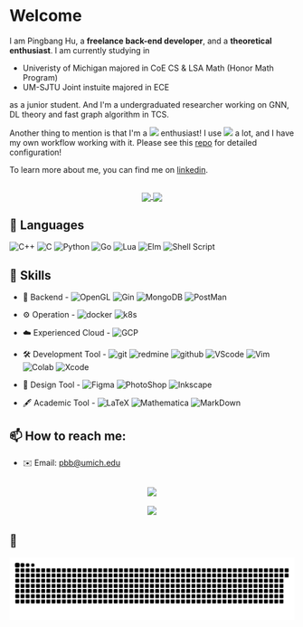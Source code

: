 # Welcome 

I am Pingbang Hu, a **freelance back-end developer**, and a **theoretical enthusiast**. I am currently studying in 
- Univeristy of Michigan majored in CoE CS & LSA Math (Honor Math Program)
- UM-SJTU Joint instuite majored in ECE 

as a junior student. And I'm a undergraduated researcher working on GNN, DL theory and fast graph algorithm in TCS.

Another thing to mention is that I'm a <img src="https://render.githubusercontent.com/render/math?math=\LaTeX"> enthusiast! I use <img src="https://render.githubusercontent.com/render/math?math=\LaTeX"> a lot, and I have my own workflow working with it. Please see this [repo](https://github.com/sleepymalc/VSCode-LaTeX-Inkscape) for detailed configuration! 

To learn more about me, you can find me on [linkedin](https://www.linkedin.com/in/pingbang-hu-78a190215/).

##

<p align="center">
  <a href="https://github.com/anuraghazra/github-readme-stats">
    <img align="center" height="190" src="https://github-readme-stats.vercel.app/api?username=sleepymalc&show_icons=true&count_private=true&include_all_commits=true&theme=dracula" />
  </a>
  <a href="https://github.com/anuraghazra/github-readme-stats">
    <img align="center" height="190" src="https://github-readme-stats.vercel.app/api/top-langs/?username=sleepymalc&hide=Tex&theme=dracula&layout=compact&langs_count=8" />
  </a>
</p>

## 💬 Languages

![C++](https://img.shields.io/badge/C%2B%2B-00599C?logo=c%2B%2B&logoColor=white)
![C](https://img.shields.io/badge/C-00599C?logo=c&logoColor=white)
![Python](https://img.shields.io/badge/python-3670A0?logo=python&logoColor=ffdd54)
![Go](https://img.shields.io/badge/-Golang-00ADD8?logo=go&logoColor=white)
![Lua](https://img.shields.io/badge/Lua-2C2D72?logo=lua&logoColor=white)
![Elm](https://img.shields.io/badge/Elm-60B5CC?logo=elm&logoColor=white)
![Shell Script](https://img.shields.io/badge/shell_script-%23121011.svg?logo=gnu-bash&logoColor=white)

## 🦾 Skills

 - 🔩 Backend - ![OpenGL](https://img.shields.io/badge/OpenGL-FFFFFF?logo=opengl)
    ![Gin](https://img.shields.io/badge/-Gin-00ADD8?link=https://github.com/gin-gonic/gin)
    ![MongoDB](https://img.shields.io/badge/MongoDB-4EA94B?logo=mongodb&logoColor=white)
    ![PostMan](https://img.shields.io/badge/Postman-FF6C37?logo=Postman&logoColor=white)

 - ⚙️ Operation - ![docker](https://img.shields.io/badge/-Docker-2496ED?logo=docker&logoColor=white)
    ![k8s](https://img.shields.io/badge/-Kubernetes-326CE5?logo=Kubernetes&logoColor=white)

 - ☁️ Experienced Cloud - ![GCP](https://img.shields.io/badge/-Google%20Cloud-4285F4?logo=google%20cloud&logoColor=white)

 - 🛠 Development Tool - ![git](https://img.shields.io/badge/-Git-F05032?logo=git&logoColor=white)
    ![redmine](https://img.shields.io/badge/-Redmine-B32024?logo=Redmine&logoColor=red)
    ![github](https://img.shields.io/badge/-Github-181717?logo=github&logoColor=white)
    ![VScode](https://img.shields.io/badge/-VS%20Code-007ACC?logo=visual%20studio%20code&logoColor=white)
    ![Vim](https://img.shields.io/badge/VIM-%2311AB00.svg?logo=vim&logoColor=white)
    ![Colab](https://img.shields.io/badge/Colab-F9AB00?logo=googlecolab&color=525252)
    ![Xcode](https://img.shields.io/badge/Xcode-007ACC?logo=Xcode&logoColor=white)

 - 🎨 Design Tool - ![Figma](https://img.shields.io/badge/-Figma-F24E1E?logo=figma&logoColor=white)
    ![PhotoShop](https://img.shields.io/badge/-Adobe%20Photoshop-31A8FF?logo=adobe%20photoshop&logoColor=white)
    ![Inkscape](https://img.shields.io/badge/Inkscape-000000?logo=Inkscape&logoColor=white)

 - 🖋 Academic Tool - ![LaTeX](https://img.shields.io/badge/latex-%23008080.svg?logo=latex&logoColor=white) 
    ![Mathematica](https://img.shields.io/static/v1?message=Mathematica&color=DD1100&logo=Wolfram+Mathematica&logoColor=FFFFFF&label=)
    ![MarkDown](https://img.shields.io/badge/Markdown-000000?logo=markdown&logoColor=white) 

## 📫 How to reach me:

- ✉️ Email: pbb@umich.edu

##

<p align="center">
  <img src="http://github-readme-streak-stats.herokuapp.com?user=sleepymalc&theme=dracula" />
</p>
<p align="center">
  <img src="https://github-readme-stats-peach-two.vercel.app/api/wakatime?username=sleepymalc&layout=compact&theme=dracula" />
</p>

## 🐍
<p align="center">
    <img src="https://raw.githubusercontent.com/sleepymalc/sleepymalc/output/github-contribution-grid-snake.svg" />
</p>
